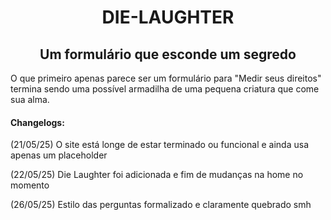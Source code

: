 <h1 align=center> DIE-LAUGHTER </h1>
<h2 align=center>Um formulário que esconde um segredo </h2>
<p> O que primeiro apenas parece ser um formulário para "Medir seus direitos" termina sendo uma possível armadilha de uma pequena criatura que come sua alma. </p>
<h4> Changelogs: </h4>
<p> (21/05/25) O site está longe de estar terminado ou funcional e ainda usa apenas um placeholder</p>
<p> (22/05/25) Die Laughter foi adicionada e fim de mudanças na home no momento</p>
<p> (26/05/25) Estilo das perguntas formalizado e claramente quebrado smh</p>
